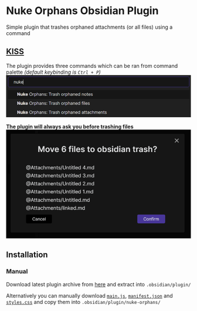 # Nuke Orphans Obsidian Plugin
Simple plugin that trashes orphaned attachments (or all files) using a command

## [KISS](https://en.wikipedia.org/wiki/KISS_principle)
The plugin provides three commands which can be ran from command palette *(default keybinding is `Ctrl + P`)*
![](images/commands.png)

**The plugin will always ask you before trashing files**\
![](images/dialog.png)

## Installation
### Manual
Download latest plugin archive from [here](https://github.com/sandorex/nuke-orphans-plugin/releases/latest/download/nuke-orphans.zip) and extract into `.obsidian/plugin/`

Alternatively you can manually download [`main.js`](https://github.com/sandorex/nuke-orphans-plugin/releases/latest/download/main.js), [`manifest.json`](https://github.com/sandorex/nuke-orphans-plugin/releases/latest/download/manifest.json) and [`styles.css`](https://github.com/sandorex/nuke-orphans-plugin/releases/latest/download/styles.css) and copy them into `.obsidian/plugin/nuke-orphans/`
